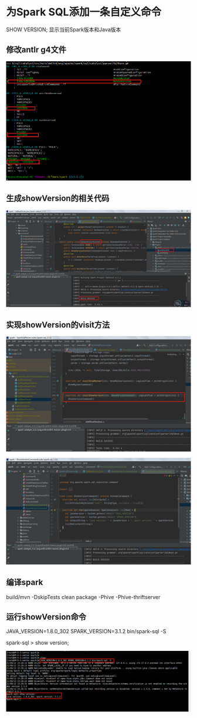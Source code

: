 # 为Spark SQL添加一条自定义命令

SHOW VERSION;
显示当前Spark版本和Java版本



## 修改antlr g4文件

![antlr_g4](image\work1\antlr_g4.png)

## 生成showVersion的相关代码

![gen_antlr_code](image\work1\gen_antlr_code.png)

## 实现showVersion的visit方法

![visitImpl](image\work1\visitImpl.png)

![showVersionCommand](image\work1\showVersionCommand.png)



## 编译spark

build/mvn -DskipTests clean package -Phive -Phive-thriftserver



## 运行showVersion命令

JAVA_VERSION=1.8.0_302 SPARK_VERSION=3.1.2 bin/spark-sql -S

spark-sql > show version;

![cmd_result](image\work1\cmd_result.png)